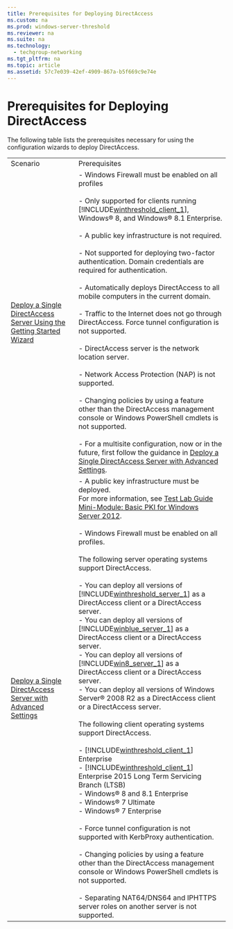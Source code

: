 ```yaml
---
title: Prerequisites for Deploying DirectAccess
ms.custom: na
ms.prod: windows-server-threshold
ms.reviewer: na
ms.suite: na
ms.technology: 
  - techgroup-networking
ms.tgt_pltfrm: na
ms.topic: article
ms.assetid: 57c7e039-42ef-4909-867a-b5f669c9e74e
---
```

# Prerequisites for Deploying DirectAccess
The following table lists the prerequisites necessary for using the configuration wizards to deploy DirectAccess.  
  
|||  
|-|-|  
|Scenario|Prerequisites|  
|[Deploy a Single DirectAccess Server Using the Getting Started Wizard](../Topic/Deploy-a-Single-DirectAccess-Server-Using-the-Getting-Started-Wizard.md)|-   Windows Firewall must be enabled on all profiles<br /><br />-   Only supported for clients running [!INCLUDE[winthreshold_client_1](../Token/winthreshold_client_1_md.md)], <br />              Windows® 8, and Windows® 8.1 Enterprise.<br /><br />-   A public key infrastructure is not required.<br /><br />-   Not supported for deploying two\-factor authentication. Domain credentials are required for authentication.<br /><br />-   Automatically deploys DirectAccess to all mobile computers in the current domain.<br /><br />-   Traffic to the Internet does not go through DirectAccess. Force tunnel configuration is not supported.<br /><br />-   DirectAccess server is the network location server.<br /><br />-   Network Access Protection \(NAP\) is not supported.<br /><br />-   Changing policies by using a feature other than the DirectAccess management console or Windows PowerShell cmdlets is not supported.<br /><br />-   For a multisite configuration, now or in the future, first follow the guidance in [Deploy a Single DirectAccess Server with Advanced Settings](../Topic/Deploy-a-Single-DirectAccess-Server-with-Advanced-Settings.md).|  
|[Deploy a Single DirectAccess Server with Advanced Settings](../Topic/Deploy-a-Single-DirectAccess-Server-with-Advanced-Settings.md)|-   A public key infrastructure must be deployed.<br />    For more information, see [Test Lab Guide Mini-Module: Basic PKI for Windows Server 2012](http://social.technet.microsoft.com/wiki/contents/articles/7862.test-lab-guide-mini-module-basic-pki-for-windows-server-2012.aspx).<br /><br />-   Windows Firewall must be enabled on all profiles.<br /><br />The following server operating systems support DirectAccess.<br /><br />-   You can deploy all versions of [!INCLUDE[winthreshold_server_1](../Token/winthreshold_server_1_md.md)] as a DirectAccess client or a DirectAccess server.<br />-   You can deploy all versions of [!INCLUDE[winblue_server_1](../Token/winblue_server_1_md.md)] as a DirectAccess client or a DirectAccess server.<br />-   You can deploy all versions of [!INCLUDE[win8_server_1](../Token/win8_server_1_md.md)] as a DirectAccess client or a DirectAccess server.<br />-   You can deploy all versions of Windows Server® 2008 R2 as a DirectAccess client or a DirectAccess server.<br /><br />The following client operating systems support DirectAccess.<br /><br />-   [!INCLUDE[winthreshold_client_1](../Token/winthreshold_client_1_md.md)] Enterprise<br />-   [!INCLUDE[winthreshold_client_1](../Token/winthreshold_client_1_md.md)] Enterprise 2015 Long Term Servicing Branch \(LTSB\)<br />-   Windows® 8 and 8.1 Enterprise<br />-   Windows® 7 Ultimate<br />-   Windows® 7 Enterprise<br /><br />-   Force tunnel configuration is not supported with KerbProxy authentication.<br /><br />-   Changing policies by using a feature other than the DirectAccess management console or Windows PowerShell cmdlets is not supported.<br /><br />-   Separating NAT64\/DNS64 and IPHTTPS server roles on another server is not supported.|  
  
